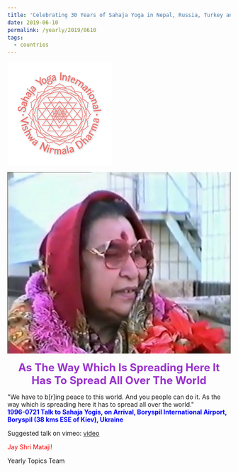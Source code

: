```yaml
---
title: 'Celebrating 30 Years of Sahaja Yoga in Nepal, Russia, Turkey and Ukraine, Post 13'
date: 2019-06-10
permalink: /yearly/2019/0610
tags:
  - countries
---
```


![PICTURE 9](/images/image9.png)

<div style="text-align: center"><img src="/images/image12.png" /></div>

<p style="color:DarkOrchid; text-align:center">
<font size="+2"><b>As The Way Which Is Spreading Here It Has To Spread All Over The World</b><br></font>
</p>

<p>
"We have to b[r]ing peace to this world. And you people can do it. As the way which is spreading here it has to spread all over the world."<br>
<font color="blue"><b>1996-0721 Talk to Sahaja Yogis, on Arrival, Boryspil International Airport, Boryspil (38 kms ESE of Kiev), Ukraine</b></font><br>
</p>

Suggested talk on vimeo: <a href="https://vimeo.com/151909368"> video</a>

<p style="color:red;">Jay Shri Mataji!<br></p>

Yearly Topics Team